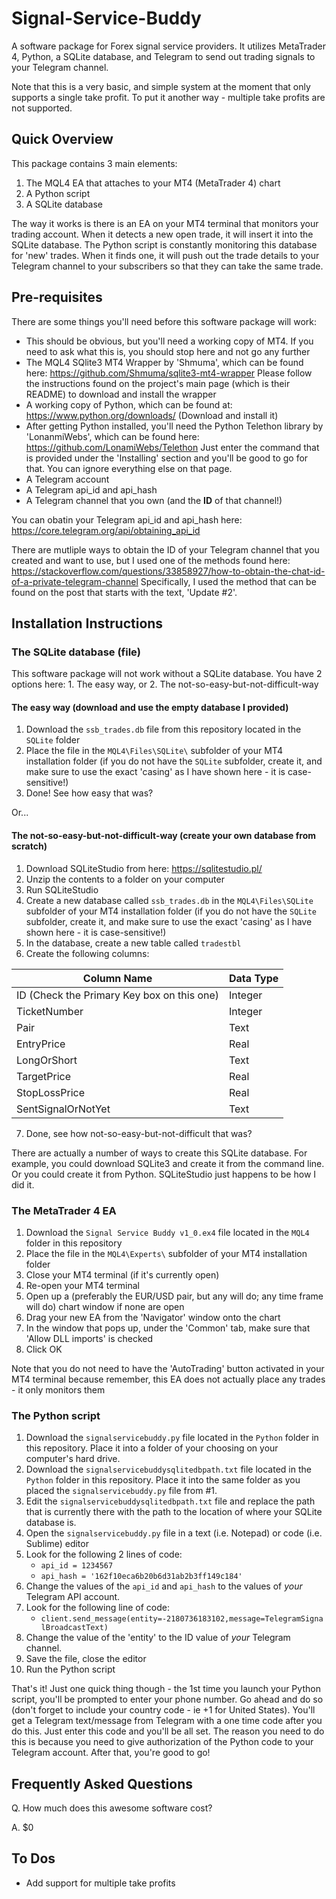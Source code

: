 # Signal-Service-Buddy
A software package for Forex signal service providers. It utilizes MetaTrader 4, Python, a SQLite database, and Telegram to send out trading signals
to your Telegram channel.

Note that this is a very basic, and simple system at the moment that only supports a single take profit. To put it another way - multiple take profits are not supported.


## Quick Overview
This package contains 3 main elements:
1. The MQL4 EA that attaches to your MT4 (MetaTrader 4) chart
2. A Python script
3. A SQLite database

The way it works is there is an EA on your MT4 terminal that monitors your trading account. When it detects a new open trade, it will insert it into the SQLite database.
The Python script is constantly monitoring this database for 'new' trades. When it finds one, it will push out the trade details to your Telegram channel
to your subscribers so that they can take the same trade.


## Pre-requisites
There are some things you'll need before this software package will work:
- This should be obvious, but you'll need a working copy of MT4. If you need to ask what this is, you should stop here and not go any further
- The MQL4 SQlite3 MT4 Wrapper by 'Shmuma', which can be found here: https://github.com/Shmuma/sqlite3-mt4-wrapper
Please follow the instructions found on the project's main page (which is their README) to download and install the wrapper
- A working copy of Python, which can be found at: https://www.python.org/downloads/ (Download and install it)
- After getting Python installed, you'll need the Python Telethon library by 'LonanmiWebs', which can be found here: https://github.com/LonamiWebs/Telethon
Just enter the command that is provided under the 'Installing' section and you'll be good to go for that. You can ignore everything else on that page.
- A Telegram account
- A Telegram api_id and api_hash
- A Telegram channel that you own (and the **ID** of that channel!)

You can obatin your Telegram api_id and api_hash here: https://core.telegram.org/api/obtaining_api_id

There are mutliple ways to obtain the ID of your Telegram channel that you created and want to use, but I used one of the methods found here: 
https://stackoverflow.com/questions/33858927/how-to-obtain-the-chat-id-of-a-private-telegram-channel
Specifically, I used the method that can be found on the post that starts with the text, 'Update #2'.


## Installation Instructions
### The SQLite database (file)
This software package will not work without a SQLite database. You have 2 options here: 1. The easy way, or 2. The not-so-easy-but-not-difficult-way
#### The easy way (download and use the empty database I provided)
1. Download the `ssb_trades.db` file from this repository located in the `SQLite` folder
2. Place the file in the `MQL4\Files\SQLite\` subfolder of your MT4 installation folder (if you do not have the `SQLite` subfolder, create it, and make sure to use 
the exact 'casing' as I have shown here - it is case-sensitive!)
3. Done! See how easy that was?

Or...
#### The not-so-easy-but-not-difficult-way (create your own database from scratch)
1. Download SQLiteStudio from here: https://sqlitestudio.pl/
2. Unzip the contents to a folder on your computer
3. Run SQLiteStudio
4. Create a new database called `ssb_trades.db` in the `MQL4\Files\SQLite` subfolder of your MT4 installation folder (if you do not have the `SQLite` subfolder, create it, and make sure to use 
the exact 'casing' as I have shown here - it is case-sensitive!)
5. In the database, create a new table called `tradestbl`
6. Create the following columns:

Column Name | Data Type
------------ | ------------
ID (Check the Primary Key box on this one) | Integer
TicketNumber | Integer
Pair | Text
EntryPrice | Real
LongOrShort | Text
TargetPrice | Real
StopLossPrice | Real
SentSignalOrNotYet | Text
7. Done, see how not-so-easy-but-not-difficult that was?

There are actually a number of ways to create this SQLite database. For example, you could download SQLite3 and create it from the command line. 
Or you could create it from Python. SQLiteStudio just happens to be how I did it.

### The MetaTrader 4 EA
1. Download the `Signal Service Buddy v1_0.ex4` file located in the `MQL4` folder in this repository
2. Place the file in the `MQL4\Experts\` subfolder of your MT4 installation folder
3. Close your MT4 terminal (if it's currently open)
4. Re-open your MT4 terminal
5. Open up a (preferably the EUR/USD pair, but any will do; any time frame will do) chart window if none are open
6. Drag your new EA from the 'Navigator' window onto the chart
7. In the window that pops up, under the 'Common' tab, make sure that 'Allow DLL imports' is checked
8. Click OK

Note that you do not need to have the 'AutoTrading' button activated in your MT4 terminal because remember, this EA does not actually place any trades - it only monitors them

### The Python script
1. Download the `signalservicebuddy.py` file located in the `Python` folder in this repository. Place it into a folder of your choosing on your computer's hard drive.
2. Download the `signalservicebuddysqlitedbpath.txt` file located in the `Python` folder in this repository. Place it into the same folder as you placed the `signalservicebuddy.py` file from #1.
3. Edit the `signalservicebuddysqlitedbpath.txt` file and replace the path that is currently there with the path to the location of where your SQLite database is.
4. Open the `signalservicebuddy.py` file in a text (i.e. Notepad) or code (i.e. Sublime) editor 
5. Look for the following 2 lines of code:
   - `api_id = 1234567`
   - `api_hash = '162f10eca6b20b6d31ab2b3ff149c184'`
6. Change the values of the `api_id` and `api_hash` to the values of *your* Telegram API account.
7. Look for the following line of code:
   - `client.send_message(entity=-2180736183102,message=TelegramSignalBroadcastText)`
7. Change the value of the 'entity' to the ID value of *your* Telegram channel.
8. Save the file, close the editor
9. Run the Python script

That's it! Just one quick thing though - the 1st time you launch your Python script, you'll be prompted to enter your phone number. 
Go ahead and do so (don't forget to include your country code - ie +1 for United States). You'll get a Telegram text/message from Telegram with a one time code after you do this.
Just enter this code and you'll be all set. The reason you need to do this is because you need to give authorization of the 
Python code to your Telegram account. After that, you're good to go!

## Frequently Asked Questions
Q. How much does this awesome software cost?

A. $0

## To Dos

* Add support for multiple take profits
